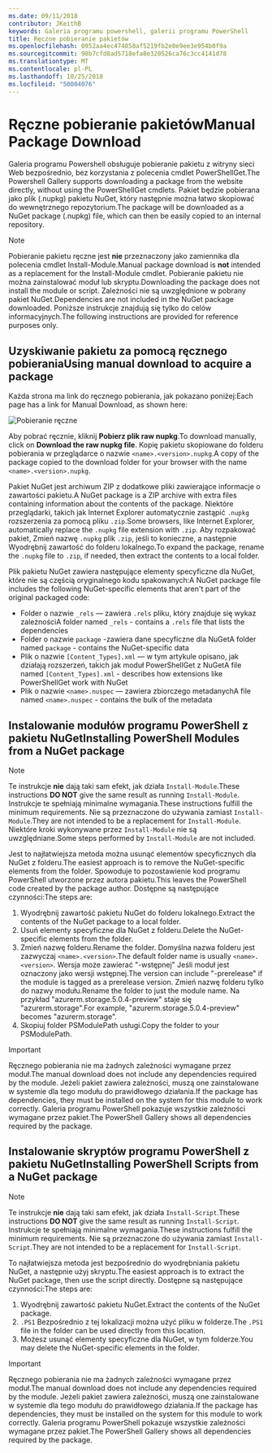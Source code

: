```yaml
---
ms.date: 09/11/2018
contributor: JKeithB
keywords: Galeria programu powershell, galerii programu PowerShell
title: Ręczne pobieranie pakietów
ms.openlocfilehash: 0952aa4ec474850af5219fb2e0e9ee3e954b0f9a
ms.sourcegitcommit: 98b7cfd8ad5718efa8e320526ca76c3cc4141d78
ms.translationtype: MT
ms.contentlocale: pl-PL
ms.lasthandoff: 10/25/2018
ms.locfileid: "50004076"
---
```

# <a name="manual-package-download"></a><span data-ttu-id="97ada-103">Ręczne pobieranie pakietów</span><span class="sxs-lookup"><span data-stu-id="97ada-103">Manual Package Download</span></span>

<span data-ttu-id="97ada-104">Galeria programu Powershell obsługuje pobieranie pakietu z witryny sieci Web bezpośrednio, bez korzystania z polecenia cmdlet PowerShellGet.</span><span class="sxs-lookup"><span data-stu-id="97ada-104">The Powershell Gallery supports downloading a package from the website directly, without using the PowerShellGet cmdlets.</span></span> <span data-ttu-id="97ada-105">Pakiet będzie pobierana jako plik (.nupkg) pakietu NuGet, który następnie można łatwo skopiować do wewnętrznego repozytorium.</span><span class="sxs-lookup"><span data-stu-id="97ada-105">The package will be downloaded as a NuGet package (.nupkg) file, which can then be easily copied to an internal repository.</span></span>

> [!NOTE]
> <span data-ttu-id="97ada-106">Pobieranie pakietu ręczne jest **nie** przeznaczony jako zamiennika dla polecenia cmdlet Install-Module.</span><span class="sxs-lookup"><span data-stu-id="97ada-106">Manual package download is **not** intended as a replacement for the Install-Module cmdlet.</span></span>
> <span data-ttu-id="97ada-107">Pobieranie pakietu nie można zainstalować moduł lub skryptu.</span><span class="sxs-lookup"><span data-stu-id="97ada-107">Downloading the package does not install the module or script.</span></span> <span data-ttu-id="97ada-108">Zależności nie są uwzględnione w pobrany pakiet NuGet.</span><span class="sxs-lookup"><span data-stu-id="97ada-108">Dependencies are not included in the NuGet package downloaded.</span></span> <span data-ttu-id="97ada-109">Poniższe instrukcje znajdują się tylko do celów informacyjnych.</span><span class="sxs-lookup"><span data-stu-id="97ada-109">The following instructions are provided for reference purposes only.</span></span>

## <a name="using-manual-download-to-acquire-a-package"></a><span data-ttu-id="97ada-110">Uzyskiwanie pakietu za pomocą ręcznego pobierania</span><span class="sxs-lookup"><span data-stu-id="97ada-110">Using manual download to acquire a package</span></span>

<span data-ttu-id="97ada-111">Każda strona ma link do ręcznego pobierania, jak pokazano poniżej:</span><span class="sxs-lookup"><span data-stu-id="97ada-111">Each page has a link for Manual Download, as shown here:</span></span>

![Pobieranie ręczne](../../Images/packagedisplaypagewithpseditions.png)

<span data-ttu-id="97ada-113">Aby pobrać ręcznie, kliknij **Pobierz plik raw nupkg**.</span><span class="sxs-lookup"><span data-stu-id="97ada-113">To download manually, click on **Download the raw nupkg file**.</span></span> <span data-ttu-id="97ada-114">Kopię pakietu skopiowane do folderu pobierania w przeglądarce o nazwie `<name>.<version>.nupkg`.</span><span class="sxs-lookup"><span data-stu-id="97ada-114">A copy of the package copied to the download folder for your browser with the name `<name>.<version>.nupkg`.</span></span>

<span data-ttu-id="97ada-115">Pakiet NuGet jest archiwum ZIP z dodatkowe pliki zawierające informacje o zawartości pakietu.</span><span class="sxs-lookup"><span data-stu-id="97ada-115">A NuGet package is a ZIP archive with extra files containing information about the contents of the package.</span></span> <span data-ttu-id="97ada-116">Niektóre przeglądarki, takich jak Internet Explorer automatycznie zastąpić `.nupkg` rozszerzenia za pomocą pliku `.zip`.</span><span class="sxs-lookup"><span data-stu-id="97ada-116">Some browsers, like Internet Explorer, automatically replace the `.nupkg` file extension with `.zip`.</span></span> <span data-ttu-id="97ada-117">Aby rozpakować pakiet, Zmień nazwę `.nupkg` plik `.zip`, jeśli to konieczne, a następnie Wyodrębnij zawartość do folderu lokalnego.</span><span class="sxs-lookup"><span data-stu-id="97ada-117">To expand the package, rename the `.nupkg` file to `.zip`, if needed, then extract the contents to a local folder.</span></span>

<span data-ttu-id="97ada-118">Plik pakietu NuGet zawiera następujące elementy specyficzne dla NuGet, które nie są częścią oryginalnego kodu spakowanych:</span><span class="sxs-lookup"><span data-stu-id="97ada-118">A NuGet package file includes the following NuGet-specific elements that aren't part of the original packaged code:</span></span>

- <span data-ttu-id="97ada-119">Folder o nazwie `_rels` — zawiera `.rels` pliku, który znajduje się wykaz zależności</span><span class="sxs-lookup"><span data-stu-id="97ada-119">A folder named `_rels` - contains a `.rels` file that lists the dependencies</span></span>
- <span data-ttu-id="97ada-120">Folder o nazwie `package` -zawiera dane specyficzne dla NuGet</span><span class="sxs-lookup"><span data-stu-id="97ada-120">A folder named `package` - contains the NuGet-specific data</span></span>
- <span data-ttu-id="97ada-121">Plik o nazwie `[Content_Types].xml` — w tym artykule opisano, jak działają rozszerzeń, takich jak moduł PowerShellGet z NuGet</span><span class="sxs-lookup"><span data-stu-id="97ada-121">A file named `[Content_Types].xml` - describes how extensions like PowerShellGet work with NuGet</span></span>
- <span data-ttu-id="97ada-122">Plik o nazwie `<name>.nuspec` — zawiera zbiorczego metadanych</span><span class="sxs-lookup"><span data-stu-id="97ada-122">A file named `<name>.nuspec` - contains the bulk of the metadata</span></span>

## <a name="installing-powershell-modules-from-a-nuget-package"></a><span data-ttu-id="97ada-123">Instalowanie modułów programu PowerShell z pakietu NuGet</span><span class="sxs-lookup"><span data-stu-id="97ada-123">Installing PowerShell Modules from a NuGet package</span></span>

> [!NOTE]
> <span data-ttu-id="97ada-124">Te instrukcje **nie** dają taki sam efekt, jak działa `Install-Module`.</span><span class="sxs-lookup"><span data-stu-id="97ada-124">These instructions **DO NOT** give the same result as running `Install-Module`.</span></span> <span data-ttu-id="97ada-125">Instrukcje te spełniają minimalne wymagania.</span><span class="sxs-lookup"><span data-stu-id="97ada-125">These instructions fulfill the minimum requirements.</span></span> <span data-ttu-id="97ada-126">Nie są przeznaczone do używania zamiast `Install-Module`.</span><span class="sxs-lookup"><span data-stu-id="97ada-126">They are not intended to be a replacement for `Install-Module`.</span></span> <span data-ttu-id="97ada-127">Niektóre kroki wykonywane przez `Install-Module` nie są uwzględniane.</span><span class="sxs-lookup"><span data-stu-id="97ada-127">Some steps performed by `Install-Module` are not included.</span></span>

<span data-ttu-id="97ada-128">Jest to najłatwiejsza metoda można usunąć elementów specyficznych dla NuGet z folderu.</span><span class="sxs-lookup"><span data-stu-id="97ada-128">The easiest approach is to remove the NuGet-specific elements from the folder.</span></span> <span data-ttu-id="97ada-129">Spowoduje to pozostawienie kod programu PowerShell utworzone przez autora pakietu.</span><span class="sxs-lookup"><span data-stu-id="97ada-129">This leaves the PowerShell code created by the package author.</span></span> <span data-ttu-id="97ada-130">Dostępne są następujące czynności:</span><span class="sxs-lookup"><span data-stu-id="97ada-130">The steps are:</span></span>

1. <span data-ttu-id="97ada-131">Wyodrębnij zawartość pakietu NuGet do folderu lokalnego.</span><span class="sxs-lookup"><span data-stu-id="97ada-131">Extract the contents of the NuGet package to a local folder.</span></span>
2. <span data-ttu-id="97ada-132">Usuń elementy specyficzne dla NuGet z folderu.</span><span class="sxs-lookup"><span data-stu-id="97ada-132">Delete the NuGet-specific elements from the folder.</span></span>
3. <span data-ttu-id="97ada-133">Zmień nazwę folderu.</span><span class="sxs-lookup"><span data-stu-id="97ada-133">Rename the folder.</span></span> <span data-ttu-id="97ada-134">Domyślna nazwa folderu jest zazwyczaj `<name>.<version>`.</span><span class="sxs-lookup"><span data-stu-id="97ada-134">The default folder name is usually `<name>.<version>`.</span></span> <span data-ttu-id="97ada-135">Wersja może zawierać "-wstępnej" Jeśli moduł jest oznaczony jako wersji wstępnej.</span><span class="sxs-lookup"><span data-stu-id="97ada-135">The version can include "-prerelease" if the module is tagged as a prerelease version.</span></span> <span data-ttu-id="97ada-136">Zmień nazwę folderu tylko do nazwy modułu.</span><span class="sxs-lookup"><span data-stu-id="97ada-136">Rename the folder to just the module name.</span></span> <span data-ttu-id="97ada-137">Na przykład "azurerm.storage.5.0.4-preview" staje się "azurerm.storage".</span><span class="sxs-lookup"><span data-stu-id="97ada-137">For example, "azurerm.storage.5.0.4-preview" becomes "azurerm.storage".</span></span>
4. <span data-ttu-id="97ada-138">Skopiuj folder PSModulePath usługi.</span><span class="sxs-lookup"><span data-stu-id="97ada-138">Copy the folder to your PSModulePath.</span></span>

> [!IMPORTANT]
> <span data-ttu-id="97ada-139">Ręcznego pobierania nie ma żadnych zależności wymagane przez moduł.</span><span class="sxs-lookup"><span data-stu-id="97ada-139">The manual download does not include any dependencies required by the module.</span></span> <span data-ttu-id="97ada-140">Jeżeli pakiet zawiera zależności, muszą one zainstalowane w systemie dla tego modułu do prawidłowego działania.</span><span class="sxs-lookup"><span data-stu-id="97ada-140">If the package has dependencies, they must be installed on the system for this module to work correctly.</span></span> <span data-ttu-id="97ada-141">Galeria programu PowerShell pokazuje wszystkie zależności wymagane przez pakiet.</span><span class="sxs-lookup"><span data-stu-id="97ada-141">The PowerShell Gallery shows all dependencies required by the package.</span></span>

## <a name="installing-powershell-scripts-from-a-nuget-package"></a><span data-ttu-id="97ada-142">Instalowanie skryptów programu PowerShell z pakietu NuGet</span><span class="sxs-lookup"><span data-stu-id="97ada-142">Installing PowerShell Scripts from a NuGet package</span></span>

> [!NOTE]
> <span data-ttu-id="97ada-143">Te instrukcje **nie** dają taki sam efekt, jak działa `Install-Script`.</span><span class="sxs-lookup"><span data-stu-id="97ada-143">These instructions **DO NOT** give the same result as running `Install-Script`.</span></span> <span data-ttu-id="97ada-144">Instrukcje te spełniają minimalne wymagania.</span><span class="sxs-lookup"><span data-stu-id="97ada-144">These instructions fulfill the minimum requirements.</span></span> <span data-ttu-id="97ada-145">Nie są przeznaczone do używania zamiast `Install-Script`.</span><span class="sxs-lookup"><span data-stu-id="97ada-145">They are not intended to be a replacement for `Install-Script`.</span></span>

<span data-ttu-id="97ada-146">To najłatwiejsza metoda jest bezpośrednio do wyodrębniania pakietu NuGet, a następnie użyj skryptu.</span><span class="sxs-lookup"><span data-stu-id="97ada-146">The easiest approach is to extract the NuGet package, then use the script directly.</span></span> <span data-ttu-id="97ada-147">Dostępne są następujące czynności:</span><span class="sxs-lookup"><span data-stu-id="97ada-147">The steps are:</span></span>

1. <span data-ttu-id="97ada-148">Wyodrębnij zawartość pakietu NuGet.</span><span class="sxs-lookup"><span data-stu-id="97ada-148">Extract the contents of the NuGet package.</span></span>
2. <span data-ttu-id="97ada-149">`.PS1` Bezpośrednio z tej lokalizacji można użyć pliku w folderze.</span><span class="sxs-lookup"><span data-stu-id="97ada-149">The `.PS1` file in the folder can be used directly from this location.</span></span>
3. <span data-ttu-id="97ada-150">Możesz usunąć elementy specyficzne dla NuGet, w tym folderze.</span><span class="sxs-lookup"><span data-stu-id="97ada-150">You may delete the NuGet-specific elements in the folder.</span></span>

> [!IMPORTANT]
> <span data-ttu-id="97ada-151">Ręcznego pobierania nie ma żadnych zależności wymagane przez moduł.</span><span class="sxs-lookup"><span data-stu-id="97ada-151">The manual download does not include any dependencies required by the module.</span></span> <span data-ttu-id="97ada-152">Jeżeli pakiet zawiera zależności, muszą one zainstalowane w systemie dla tego modułu do prawidłowego działania.</span><span class="sxs-lookup"><span data-stu-id="97ada-152">If the package has dependencies, they must be installed on the system for this module to work correctly.</span></span> <span data-ttu-id="97ada-153">Galeria programu PowerShell pokazuje wszystkie zależności wymagane przez pakiet.</span><span class="sxs-lookup"><span data-stu-id="97ada-153">The PowerShell Gallery shows all dependencies required by the package.</span></span>
